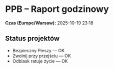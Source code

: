 # PPB – Raport godzinowy
**Czas (Europe/Warsaw):** 2025-10-19 23:18

## Status projektów
- Bezpieczny Pieszy — OK
- Zwolnij przy przejściu — OK
- Odblask ratuje życie — OK

